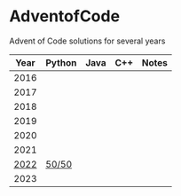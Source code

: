 # AdventofCode
Advent of Code solutions for several years


| Year | Python | Java | C++ | Notes |
|------|--------|------|-----|-------|
| 2016 |        |      |     |       |
| 2017 |        |      |     |       |
| 2018 |        |      |     |       |
| 2019 |        |      |     |       |
| 2020 |        |      |     |       |
| 2021 |        |      |     |       |
| [2022](https://adventofcode.com/2022) |  [50/50](https://github.com/JLJVS/AdventofCode/tree/main/2022/Python) |      |     |       |
| 2023 |        |      |     |       |

